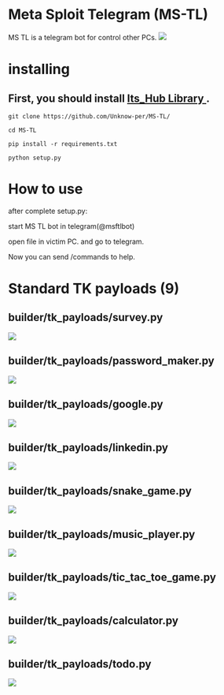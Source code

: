 # Meta Sploit Telegram (MS-TL) 
MS TL is a telegram bot for control other PCs.
<img src="Files/first.jpeg" />

# installing

## First, you should install <a href="https://github.com/Unknow-per/Its_Hub-Library/"> Its_Hub Library </a>.

```
git clone https://github.com/Unknow-per/MS-TL/

cd MS-TL

pip install -r requirements.txt

python setup.py
```

# How to use 
<p>
after complete setup.py:

start MS TL bot in telegram(@msftlbot)

open file in victim PC. and go to telegram.

Now you can send /commands to help.
</p>

# Standard TK payloads (9)

## builder/tk_payloads/survey.py
<img src="Files/survey.png" />

## builder/tk_payloads/password_maker.py
<img src="Files/password_maker.png" />

## builder/tk_payloads/google.py
<img src="Files/google.png" />

## builder/tk_payloads/linkedin.py
<img src="Files/linkedin.png" />

## builder/tk_payloads/snake_game.py
<img src="Files/snake_game.png" />

## builder/tk_payloads/music_player.py
<img src="Files/music_player.png" />

## builder/tk_payloads/tic_tac_toe_game.py
<img src="Files/tic_tac_toe_game.png" />

## builder/tk_payloads/calculator.py
<img src="Files/calculator.png" />

## builder/tk_payloads/todo.py
<img src="Files/todo.png" />